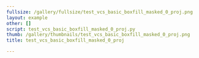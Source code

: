 ```yaml
---
fullsize: /gallery/fullsize/test_vcs_basic_boxfill_masked_0_proj.png
layout: example
other: []
script: test_vcs_basic_boxfill_masked_0_proj.py
thumb: /gallery/thumbnails/test_vcs_basic_boxfill_masked_0_proj.png
title: test_vcs_basic_boxfill_masked_0_proj

---
```

